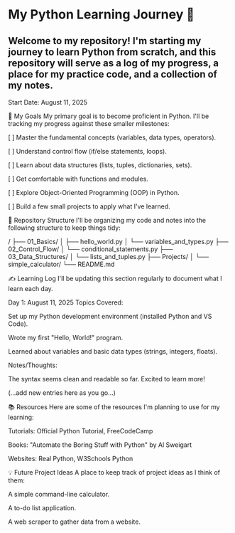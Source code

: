 # My Python Learning Journey 🐍  
## Welcome to my repository! I'm starting my journey to learn Python from scratch, and this repository will serve as a log of my progress, a place for my practice code, and a collection of my notes.

Start Date: August 11, 2025

🎯 My Goals
My primary goal is to become proficient in Python. I'll be tracking my progress against these smaller milestones:

[ ] Master the fundamental concepts (variables, data types, operators).

[ ] Understand control flow (if/else statements, loops).

[ ] Learn about data structures (lists, tuples, dictionaries, sets).

[ ] Get comfortable with functions and modules.

[ ] Explore Object-Oriented Programming (OOP) in Python.

[ ] Build a few small projects to apply what I've learned.


📂 Repository Structure
I'll be organizing my code and notes into the following structure to keep things tidy:

/
├── 01_Basics/
│   ├── hello_world.py
│   └── variables_and_types.py
├── 02_Control_Flow/
│   └── conditional_statements.py
├── 03_Data_Structures/
│   └── lists_and_tuples.py
├── Projects/
│   └── simple_calculator/
└── README.md

✍️ Learning Log
I'll be updating this section regularly to document what I learn each day.

Day 1: August 11, 2025
Topics Covered:

Set up my Python development environment (installed Python and VS Code).

Wrote my first "Hello, World!" program.

Learned about variables and basic data types (strings, integers, floats).

Notes/Thoughts:

The syntax seems clean and readable so far. Excited to learn more!

(...add new entries here as you go...)

📚 Resources
Here are some of the resources I'm planning to use for my learning:

Tutorials: Official Python Tutorial, FreeCodeCamp

Books: "Automate the Boring Stuff with Python" by Al Sweigart

Websites: Real Python, W3Schools Python

💡 Future Project Ideas
A place to keep track of project ideas as I think of them:

A simple command-line calculator.

A to-do list application.

A web scraper to gather data from a website.

